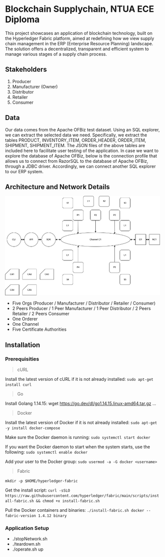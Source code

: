 # Blockchain Supplychain, NTUA ECE Diploma
This project showcases an application of blockchain technology, built on the Hyperledger Fabric platform, aimed at redefining how we view supply chain management in the ERP (Enterprise Resource Planning) landscape. The solution offers a decentralized, transparent and efficient system to manage various stages of a supply chain process. 
## Stakeholders
1) Producer
2) Manufacturer (Owner)
3) Distributor
4) Retailer
5) Consumer

## Data
Our data comes from the Apache OFBiz test dataset. Using an SQL explorer, we can extract the selected data we need. Specifically, we extract the tables PRODUCT, INVENTORY_ITEM, ORDER_HEADER, ORDER_ITEM, SHIPMENT, SHIPMENT_ITEM. The JSON files of the above tables are included here to facilitate user testing of the application. In case we want to explore the database of Apache OFBiz, below is the connection profile that allows us to connect from RazorSQL to the database of Apache OFBiz, through a JDBC driver. Accordingly, we can connect another SQL explorer to our ERP system.

## Architecture and Network Details
![Architecture of the blockchain system](https://github.com/stefanostsolos/blockchain-supplychain/blob/main/imgs/architecture.png?raw=true)
- Five Orgs (Producer / Manufacturer / Distributor / Retailer / Consumer)
- 2 Peers Producer / 1 Peer Manufacturer / 1 Peer Distributor / 2 Peers Retailer / 2 Peers Consumer
- One Orderer
- One Channel
- Five Certificate Authorities

## Installation

### Prerequisities
> cURL

Install the latest version of cURL if it is not already installed:
```sudo apt-get install curl```

> Go

Install Golang 1.14.15:
wget https://go.dev/dl/go1.14.15.linux-amd64.tar.gz
...

> Docker

Install the latest version of Docker if it is not already installed:
```sudo apt-get -y install docker-compose```

Make sure the Docker daemon is running:
```sudo systemctl start docker```

If you want the Docker daemon to start when the system starts, use the following:
```sudo systemctl enable docker```

Add your user to the Docker group:
```sudo usermod -a -G docker <username>```

> Fabric

```mkdir -p $HOME/hyperledger-fabric```

Get the install script:
```curl -sSLO https://raw.githubusercontent.com/hyperledger/fabric/main/scripts/install-fabric.sh && chmod +x install-fabric.sh```

Pull the Docker containers and binaries:
```./install-fabric.sh docker --fabric-version 1.4.12 binary```


### Application Setup
- ./stopNetwork.sh
- ./teardown.sh
- ./operate.sh up
